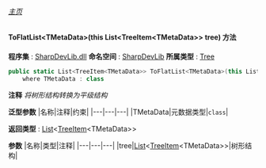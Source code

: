 ###### [主页](./Index.md "主页")
#### ToFlatList\<TMetaData\>(this List\<TreeItem\<TMetaData\>\> tree) 方法
**程序集** : [SharpDevLib.dll](./SharpDevLib.assembly.md "SharpDevLib.dll")
**命名空间** : [SharpDevLib](./SharpDevLib.namespace.md "SharpDevLib")
**所属类型** : [Tree](./SharpDevLib.Tree.md "Tree")
``` csharp
public static List<TreeItem<TMetaData>> ToFlatList<TMetaData>(this List<TreeItem<TMetaData>> tree)
    where TMetaData : class
```
**注释**
*将树形结构转换为平级结构*

**泛型参数**
|名称|注释|约束|
|---|---|---|
|TMetaData|元数据类型|`class`|


**返回类型** : [List](https://learn.microsoft.com/en-us/dotnet/api/system.collections.generic.list-1 "List")\<[TreeItem](./SharpDevLib.TreeItem.1.md "TreeItem")\<TMetaData\>\>

**参数**
|名称|类型|注释|
|---|---|---|
|tree|[List](https://learn.microsoft.com/en-us/dotnet/api/system.collections.generic.list-1 "List")\<[TreeItem](./SharpDevLib.TreeItem.1.md "TreeItem")\<TMetaData\>\>|树形结构|

